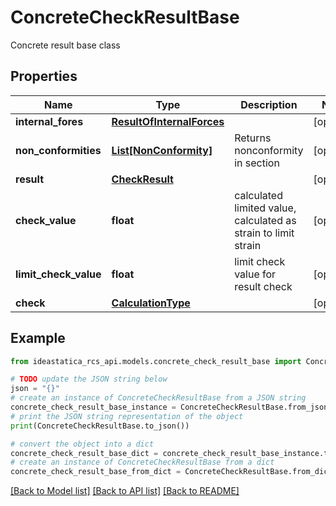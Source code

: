 # ConcreteCheckResultBase

Concrete result base class

## Properties

Name | Type | Description | Notes
------------ | ------------- | ------------- | -------------
**internal_fores** | [**ResultOfInternalForces**](ResultOfInternalForces.md) |  | [optional] 
**non_conformities** | [**List[NonConformity]**](NonConformity.md) | Returns nonconformity in section | [optional] 
**result** | [**CheckResult**](CheckResult.md) |  | [optional] 
**check_value** | **float** | calculated limited value, calculated as strain to limit strain | [optional] 
**limit_check_value** | **float** | limit check value for result check | [optional] 
**check** | [**CalculationType**](CalculationType.md) |  | [optional] 

## Example

```python
from ideastatica_rcs_api.models.concrete_check_result_base import ConcreteCheckResultBase

# TODO update the JSON string below
json = "{}"
# create an instance of ConcreteCheckResultBase from a JSON string
concrete_check_result_base_instance = ConcreteCheckResultBase.from_json(json)
# print the JSON string representation of the object
print(ConcreteCheckResultBase.to_json())

# convert the object into a dict
concrete_check_result_base_dict = concrete_check_result_base_instance.to_dict()
# create an instance of ConcreteCheckResultBase from a dict
concrete_check_result_base_from_dict = ConcreteCheckResultBase.from_dict(concrete_check_result_base_dict)
```
[[Back to Model list]](../README.md#documentation-for-models) [[Back to API list]](../README.md#documentation-for-api-endpoints) [[Back to README]](../README.md)


